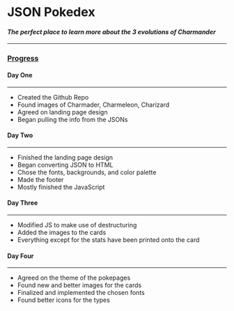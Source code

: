 # **JSON Pokedex**
#### *The perfect place to learn more about the 3 evolutions of Charmander*
---
### <ins>Progress</ins>
#### **Day One**
---
- Created the Github Repo
- Found images of Charmader, Charmeleon, Charizard
- Agreed on landing page design
- Began pulling the info from the JSONs
#### **Day Two**
---
- Finished the landing page design
- Began converting JSON to HTML
- Chose the fonts, backgrounds, and color palette
- Made the footer
- Mostly finished the JavaScript
#### **Day Three**
---
- Modified JS to make use of destructuring
- Added the images to the cards
- Everything except for the stats have been printed onto the card
#### **Day Four**
---
- Agreed on the theme of the pokepages
- Found new and better images for the cards
- Finalized and implemented the chosen fonts
- Found better icons for the types
